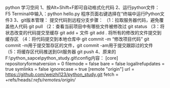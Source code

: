 python 学习空间
1、按Alt+Shift+F即可自动格式化代码
2、运行python文件：
F5
Terminal中输入：python hello.py
程序页面右键选择在“终端中运行Python文件3
3、git版本管理：
提交代码到远程分支步骤：
（1：拉取服务器代码，避免覆盖他人代码 git pull 
（2：查看当前项目中有哪些文件被修改过 git status 
（3：将状态改变的代码提交至缓存 git add + 文件 
    git add .  将所有的修改的文件提交到缓存区
（4：将代码提交到本地仓库中 git commit -m “修改项目代码”
    git commit -m用于提交暂存区的文件，git commit -am用于提交跟踪过的文件
（5：将缓存区代码推送到Git服务器 git push
4、原来的F:\python_sapce\python_study\.git\config内容：
[core]
 repositoryformatversion = 0
 filemode = false
 bare = false
 logallrefupdates = true
 symlinks = false
 ignorecase = true
[remote "origin"]
 url = https://github.com/weizhi123/python_study.git
 fetch = +refs/heads/*:refs/remotes/origin/*